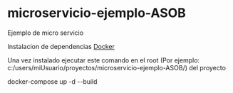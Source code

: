 # microservicio-ejemplo-ASOB

Ejemplo de micro servicio

Instalacion de dependencias
[Docker](https://docs.docker.com/desktop/windows/install/)

Una vez instalado ejecutar este comando en el root (Por ejemplo: c:/users/miUsuario/proyectos/microservicio-ejemplo-ASOB/) del proyecto

docker-compose up -d --build
